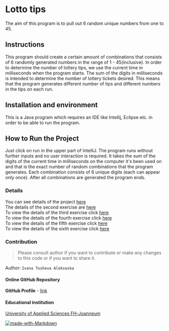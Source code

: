 # Lotto tips

The aim of this program is to pull out 6 random unique numbers from one to 45.

## Instructions

This program should create a certain amount of combinations
that consists of 6 randomly generated numbers in the
range of 1 - 45(inclusive).  In order to determine the
number of lottery tips, we use the current time in
milliseconds when the program starts. The sum of the
digits in milliseconds is intended to determine the
number of lottery tickets desired. This means that the program
generates different number of tips and different numbers in the
tips on each run.

## Installation and environment

This is a Java program which requires an IDE like Intellij,
Eclipse etc. in order to be able to run the program.

## How to Run the Project

Just click on run in the upper part of IntelliJ.
The program runs without further inputs and no user interaction
is required. It takes the sum of the digits of the current
time in milliseconds on the computer it's been used on
and that is the exact number of random combinations that
the program generates. Each combination consists of 6 unique
digits (each can appear only once).
After all combinations are generated the program ends.

### Details

You can see details of the project [here](exercise1.md)  
The details of the second exercise are [here](exercise2.md)  
To view the details of the third exercise click [here](exercise3.md)  
To view the details of the fourth exercise click [here](exercise4.md)  
To view the details of the fifth exercise click [here](exercise5.md)  
To view the details of the sixth exercise click [here](exercise6.md)  

### Contribution

>Please consult author if you want to contribute or make any
>changes to this code or if you want to share it.

Author: ```Ivana Tosheva Aleksoska```

#### Online GitHub Repository  

**GitHub Profile** - [link](https://github.com/ivana-toshevaaleksoska)  

#### Educational institution  

[University of Applied Sciences FH-Joanneum](https://www.fh-joanneum.at/)  


[![made-with-Markdown](https://img.shields.io/badge/Made%20with-Markdown-1f425f.svg)](http://commonmark.org)
